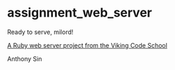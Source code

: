 # assignment_web_server
Ready to serve, milord!

[A Ruby web server project from the Viking Code School](http://www.vikingcodeschool.com)

Anthony Sin